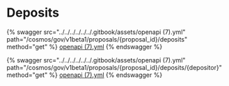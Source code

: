 # Deposits

{% swagger src="../../../../../../.gitbook/assets/openapi (7).yml" path="/cosmos/gov/v1beta1/proposals/{proposal_id}/deposits" method="get" %}
[openapi (7).yml](<../../../../../../.gitbook/assets/openapi (7).yml>)
{% endswagger %}

{% swagger src="../../../../../../.gitbook/assets/openapi (7).yml" path="/cosmos/gov/v1beta1/proposals/{proposal_id}/deposits/{depositor}" method="get" %}
[openapi (7).yml](<../../../../../../.gitbook/assets/openapi (7).yml>)
{% endswagger %}
